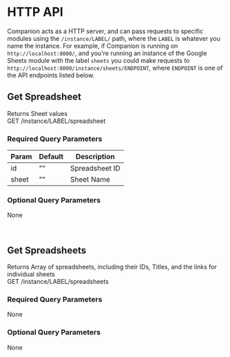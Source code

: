 # HTTP API
Companion acts as a HTTP server, and can pass requests to specific modules using the `/instance/LABEL/` path, where the `LABEL` is whatever you name the instance. For example, if Companion is running on `http://localhost:8000/`, and you're running an instance of the Google Sheets module with the label `sheets` you could make requests to `http://localhost:8000/instance/sheets/ENDPOINT`, where `ENDPOINT` is one of the API endpoints listed below.

## Get Spreadsheet
Returns Sheet values
<br>GET /instance/LABEL/spreadsheet

### Required Query Parameters
|    Param    |  Default  | Description |
| ----------- | --------- | ----------- |
| id  | "" | Spreadsheet ID |
| sheet  | "" | Sheet Name |


### Optional Query Parameters
None


<br>

## Get Spreadsheets
Returns Array of spreadsheets, including their IDs, Titles, and the links for individual sheets
<br>GET /instance/LABEL/spreadsheets

### Required Query Parameters
None

### Optional Query Parameters
None


<br>
